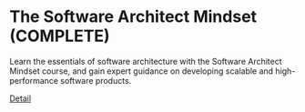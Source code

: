 # The Software Architect Mindset (COMPLETE)

Learn the essentials of software architecture with the Software Architect Mindset course, and gain expert guidance on developing scalable and high-performance software products. 

[Detail](https://eduitfree.com/Y9Xo)
